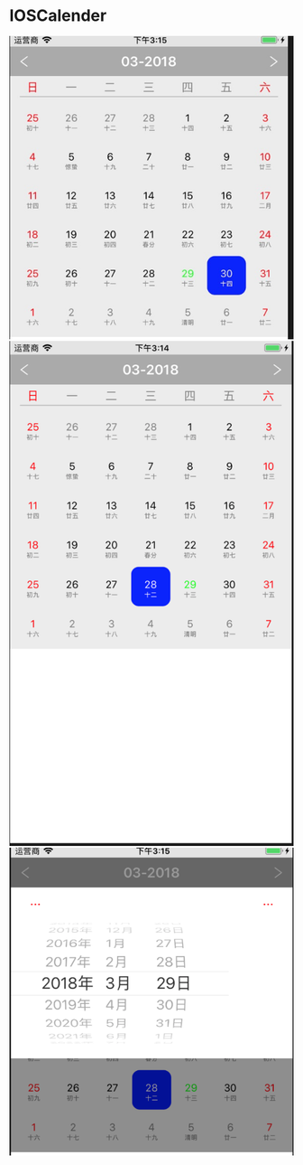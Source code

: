 # IOSCalender
![加载失败](https://github.com/YuLeiJack/IOSCalender/blob/master/screenshot/DB57AFDA-9E34-46A7-B0A2-53D7C42A33BA.png)
![加载失败](https://github.com/YuLeiJack/IOSCalender/blob/master/screenshot/QQ20180329-151501%402x.png)
![加载失败](https://github.com/YuLeiJack/IOSCalender/blob/master/screenshot/QQ20180329-151527%402x.png)
